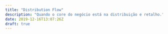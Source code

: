 ```yaml
---
title: "Distribution Flow"
description: "Quando o core do negócio está na distribuição e retalho."
date: 2019-12-16T13:07:26Z
draft: true
---
```

